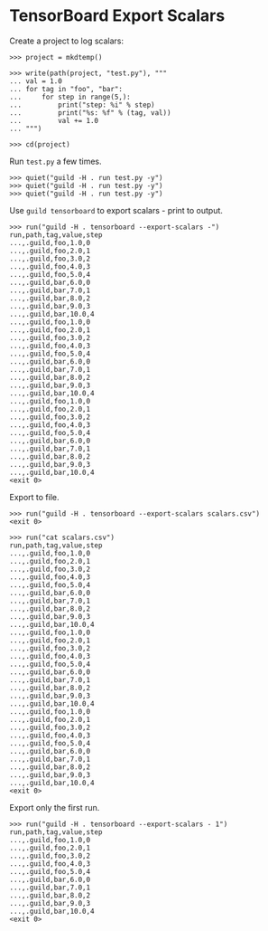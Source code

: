 # TensorBoard Export Scalars

Create a project to log scalars:

    >>> project = mkdtemp()

    >>> write(path(project, "test.py"), """
    ... val = 1.0
    ... for tag in "foo", "bar":
    ...     for step in range(5,):
    ...         print("step: %i" % step)
    ...         print("%s: %f" % (tag, val))
    ...         val += 1.0
    ... """)

    >>> cd(project)

Run `test.py` a few times.

    >>> quiet("guild -H . run test.py -y")
    >>> quiet("guild -H . run test.py -y")
    >>> quiet("guild -H . run test.py -y")

Use `guild tensorboard` to export scalars - print to output.

    >>> run("guild -H . tensorboard --export-scalars -")
    run,path,tag,value,step
    ...,.guild,foo,1.0,0
    ...,.guild,foo,2.0,1
    ...,.guild,foo,3.0,2
    ...,.guild,foo,4.0,3
    ...,.guild,foo,5.0,4
    ...,.guild,bar,6.0,0
    ...,.guild,bar,7.0,1
    ...,.guild,bar,8.0,2
    ...,.guild,bar,9.0,3
    ...,.guild,bar,10.0,4
    ...,.guild,foo,1.0,0
    ...,.guild,foo,2.0,1
    ...,.guild,foo,3.0,2
    ...,.guild,foo,4.0,3
    ...,.guild,foo,5.0,4
    ...,.guild,bar,6.0,0
    ...,.guild,bar,7.0,1
    ...,.guild,bar,8.0,2
    ...,.guild,bar,9.0,3
    ...,.guild,bar,10.0,4
    ...,.guild,foo,1.0,0
    ...,.guild,foo,2.0,1
    ...,.guild,foo,3.0,2
    ...,.guild,foo,4.0,3
    ...,.guild,foo,5.0,4
    ...,.guild,bar,6.0,0
    ...,.guild,bar,7.0,1
    ...,.guild,bar,8.0,2
    ...,.guild,bar,9.0,3
    ...,.guild,bar,10.0,4
    <exit 0>

Export to file.

    >>> run("guild -H . tensorboard --export-scalars scalars.csv")
    <exit 0>

    >>> run("cat scalars.csv")
    run,path,tag,value,step
    ...,.guild,foo,1.0,0
    ...,.guild,foo,2.0,1
    ...,.guild,foo,3.0,2
    ...,.guild,foo,4.0,3
    ...,.guild,foo,5.0,4
    ...,.guild,bar,6.0,0
    ...,.guild,bar,7.0,1
    ...,.guild,bar,8.0,2
    ...,.guild,bar,9.0,3
    ...,.guild,bar,10.0,4
    ...,.guild,foo,1.0,0
    ...,.guild,foo,2.0,1
    ...,.guild,foo,3.0,2
    ...,.guild,foo,4.0,3
    ...,.guild,foo,5.0,4
    ...,.guild,bar,6.0,0
    ...,.guild,bar,7.0,1
    ...,.guild,bar,8.0,2
    ...,.guild,bar,9.0,3
    ...,.guild,bar,10.0,4
    ...,.guild,foo,1.0,0
    ...,.guild,foo,2.0,1
    ...,.guild,foo,3.0,2
    ...,.guild,foo,4.0,3
    ...,.guild,foo,5.0,4
    ...,.guild,bar,6.0,0
    ...,.guild,bar,7.0,1
    ...,.guild,bar,8.0,2
    ...,.guild,bar,9.0,3
    ...,.guild,bar,10.0,4
    <exit 0>

Export only the first run.

    >>> run("guild -H . tensorboard --export-scalars - 1")
    run,path,tag,value,step
    ...,.guild,foo,1.0,0
    ...,.guild,foo,2.0,1
    ...,.guild,foo,3.0,2
    ...,.guild,foo,4.0,3
    ...,.guild,foo,5.0,4
    ...,.guild,bar,6.0,0
    ...,.guild,bar,7.0,1
    ...,.guild,bar,8.0,2
    ...,.guild,bar,9.0,3
    ...,.guild,bar,10.0,4
    <exit 0>
